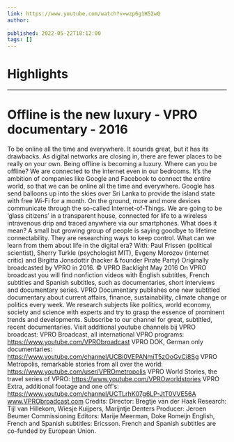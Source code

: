 ```yaml
---
link: https://www.youtube.com/watch?v=wzp6g1H52wQ
author: 
   
published: 2022-05-22T18:12:00
tags: []
---
```

# Highlights


---
# Offline is the new luxury - VPRO documentary - 2016
To be online all the time and everywhere. It sounds great, but it has its drawbacks. As digital networks are closing in, there are fewer places to be really on your own. Being offline is becoming a luxury. Where can you be offline? We are connected to the internet even in our bedrooms. It’s the ambition of companies like Google and Facebook to connect the entire world, so that we can be online all the time and everywhere. Google has send balloons up into the skies over Sri Lanka to provide the island state with free Wi-Fi for a month. On the ground, more and more devices communicate through the so-called Internet-of-Things. We are going to be ‘glass citizens’ in a transparent house, connected for life to a wireless intravenous drip and traced anywhere via our smartphones. What does it mean? A small but growing group of people is saying goodbye to lifetime connectability. They are researching ways to keep control. What can we learn from them about life in the digital era? With: Paul Frissen (political scientist), Sherry Turkle (psychologist MIT), Evgeny Morozov (internet critic) and Birgitta Jonsdottir (hacker & founder Pirate Party) Originally broadcasted by VPRO in 2016. © VPRO Backlight May 2016 On VPRO broadcast you will find nonfiction videos with English subtitles, French subtitles and Spanish subtitles, such as documentaries, short interviews and documentary series. VPRO Documentary publishes one new subtitled documentary about current affairs, finance, sustainability, climate change or politics every week. We research subjects like politics, world economy, society and science with experts and try to grasp the essence of prominent trends and developments. Subscribe to our channel for great, subtitled, recent documentaries. Visit additional youtube channels bij VPRO broadcast: VPRO Broadcast, all international VPRO programs: https://www.youtube.com/VPRObroadcast VPRO DOK, German only documentaries: https://www.youtube.com/channel/UCBi0VEPANmiT5zOoGvCi8Sg VPRO Metropolis, remarkable stories from all over the world: https://www.youtube.com/user/VPROmetropolis VPRO World Stories, the travel series of VPRO: https://www.youtube.com/VPROworldstories VPRO Extra, additional footage and one off's: https://www.youtube.com/channel/UCTLrhK07g6LP-JtT0VVE56A www.VPRObroadcast.com Credits: Director: Bregtje van der Haak Research: Tijl van Hillekom, Wiesje Kuijpers, Marijntje Denters Producer: Jeroen Beumer Commissioning Editors: Marije Meerman, Doke Romeijn English, French and Spanish subtitles: Ericsson. French and Spanish subtitles are co-funded by European Union.